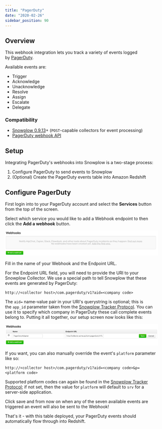 ```yaml
---
title: "PagerDuty"
date: "2020-02-26"
sidebar_position: 90
---
```


## Overview

This webhook integration lets you track a variety of events logged by [PagerDuty](http://www.pagerduty.com/).

Available events are:

- Trigger
- Acknowledge
- Unacknowledge
- Resolve
- Assign
- Escalate
- Delegate

### Compatibility

- [Snowplow 0.9.13](https://github.com/snowplow/snowplow/releases/tag/0.9.13)\+ (`POST`\-capable collectors for event processing)
- [PagerDuty webhook API](https://developer.pagerduty.com/documentation/rest/webhooks)

## Setup

Integrating PagerDuty's webhooks into Snowplow is a two-stage process:

1. Configure PagerDuty to send events to Snowplow
2. (Optional) Create the PagerDuty events table into Amazon Redshift

## Configure PagerDuty

First login into to your PagerDuty account and select the **Services** button from the top of the screen.

Select which service you would like to add a Webhook endpoint to then click the **Add a webhook** button.

![](images/pagerduty-1.png)

Fill in the name of your Webhook and the Endpoint URL.

For the Endpoint URL field, you will need to provide the URI to your Snowplow Collector. We use a special path to tell Snowplow that these events are generated by PagerDuty:

```markup
http://<collector host>/com.pagerduty/v1?aid=<company code>
```

The `aid=` name-value pair in your URI's querystring is optional; this is the `app_id` parameter taken from the [Snowplow Tracker Protocol](/docs/migrated/collecting-data/collecting-from-own-applications/snowplow-tracker-protocol/). You can use it to specify which company in PagerDuty these call complete events belong to. Putting it all together, our setup screen now looks like this:

![](images/pagerduty-2.png)

If you want, you can also manually override the event's `platform` parameter like so:

```markup
http://<collector host>/com.pagerduty/v1?aid=<company code>&p=<platform code>
```

Supported platform codes can again be found in the [Snowplow Tracker Protocol](/docs/migrated/collecting-data/collecting-from-own-applications/snowplow-tracker-protocol/); if not set, then the value for `platform` will default to `srv` for a server-side application.

Click save and from now on when any of the seven available events are triggered an event will also be sent to the Webhook!

That's it - with this table deployed, your PagerDuty events should automatically flow through into Redshift.
